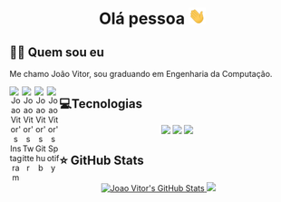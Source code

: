 <h1 align="center"> Olá pessoa <img src="https://raw.githubusercontent.com/parth-27/parth-27/master/Hi.gif" width="30px"> </h1>

## :man_technologist:	 Quem sou eu
Me chamo João Vitor, sou graduando em Engenharia da Computação. 

<center>
 <a href="https://instagram.com/japadocontra">
  <img align="left" alt="Joao Vitor's Instagram" width="22px" src="https://cdn.jsdelivr.net/npm/simple-icons@v3/icons/instagram.svg" />
</a>
<a href="https://twitter.com/japadocontra">
  <img align="left" alt="Joao Vitor's Twitter" width="22px" src="https://cdn.jsdelivr.net/npm/simple-icons@v3/icons/twitter.svg" />
</a>
<a href="https://github.com/joaovvrodrigues">
  <img align="left" alt="Joao Vitor's Github" width="22px" src="https://cdn.jsdelivr.net/npm/simple-icons@v3/icons/github.svg" />
</a>
<a href="https://open.spotify.com/user/12153883088">
  <img align="left" alt="Joao Vitor's Spotify" width="22px" src="https://cdn.jsdelivr.net/npm/simple-icons@v3/icons/spotify.svg" />
</a>
</center>
  

## 💻Tecnologias
<p align="center">
<img src="https://img.shields.io/badge/dart-%23007ACC.svg?&style=for-the-badge&logo=dart&logoColor=white" height="25"/>
<img src="https://img.shields.io/badge/flutter%20-%23007ACC.svg?&style=for-the-badge&logo=flutter&logoColor=white" height="25"/>
<img src="https://img.shields.io/badge/python%20-%2343853D.svg?&style=for-the-badge&logo=python&logoColor=white" height="25"/>
</p>

## ⭐ GitHub Stats
<p align="center">
<a href="https://github.com/joaovvrodrigues">
<img src="https://github-readme-stats.vercel.app/api?username=joaovvrodrigues&count_private=true&include_all_commits=true&show_icons=true&theme=radical&line_height=27&v=5" alt="Joao Vitor's GitHub Stats" /> </a> 
<a href="https://github.com/joaovvrodrigues">
<img src="https://github-readme-stats.vercel.app/api/top-langs/?username=joaovvrodrigues&langs_count=3&theme=radical" /> </a>
</p>
